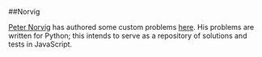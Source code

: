 ##Norvig

[Peter Norvig](http://norvig.com/) has authored some custom problems [here](http://codingbat.com/home/peter@norvig.com).  His problems are written for Python; this intends to serve as a repository of solutions and tests in JavaScript.
